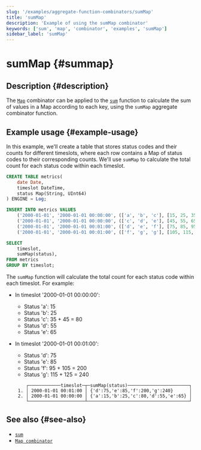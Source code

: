 ```yaml
---
slug: '/examples/aggregate-function-combinators/sumMap'
title: 'sumMap'
description: 'Example of using the sumMap combinator'
keywords: ['sum', 'map', 'combinator', 'examples', 'sumMap']
sidebar_label: 'sumMap'
---
```


# sumMap {#summap}

## Description {#description}

The [`Map`](/sql-reference/aggregate-functions/combinators#-map) combinator can be applied to the [`sum`](/sql-reference/aggregate-functions/reference/sum)
function to calculate the sum of values in a Map according to each key, using the `sumMap`
aggregate combinator function.

## Example usage {#example-usage}

In this example, we'll create a table that stores status codes and their counts for different timeslots,
where each row contains a Map of status codes to their corresponding counts. We'll use
`sumMap` to calculate the total count for each status code within each timeslot.

```sql title="Query"
CREATE TABLE metrics(
    date Date,
    timeslot DateTime,
    status Map(String, UInt64)
) ENGINE = Log;

INSERT INTO metrics VALUES
    ('2000-01-01', '2000-01-01 00:00:00', (['a', 'b', 'c'], [15, 25, 35])),
    ('2000-01-01', '2000-01-01 00:00:00', (['c', 'd', 'e'], [45, 55, 65])),
    ('2000-01-01', '2000-01-01 00:01:00', (['d', 'e', 'f'], [75, 85, 95])),
    ('2000-01-01', '2000-01-01 00:01:00', (['f', 'g', 'g'], [105, 115, 125]));

SELECT
    timeslot,
    sumMap(status),
FROM metrics
GROUP BY timeslot;
```

The `sumMap` function will calculate the total count for each status code within each timeslot. For example:
- In timeslot '2000-01-01 00:00:00':
    - Status 'a': 15
    - Status 'b': 25
    - Status 'c': 35 + 45 = 80
    - Status 'd': 55
    - Status 'e': 65
- In timeslot '2000-01-01 00:01:00':
    - Status 'd': 75
    - Status 'e': 85
    - Status 'f': 95 + 105 = 200
    - Status 'g': 115 + 125 = 240

    ```response title="Response"
        ┌────────────timeslot─┬─sumMap(status)───────────────────────┐
     1. │ 2000-01-01 00:01:00 │ {'d':75,'e':85,'f':200,'g':240}      │
     2. │ 2000-01-01 00:00:00 │ {'a':15,'b':25,'c':80,'d':55,'e':65} │
        └─────────────────────┴──────────────────────────────────────┘
    ```

## See also {#see-also}
- [`sum`](/sql-reference/aggregate-functions/reference/sum)
- [`Map combinator`](/sql-reference/aggregate-functions/combinators#-map)
